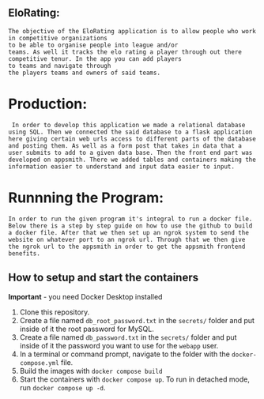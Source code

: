 ## EloRating:
    The objective of the EloRating application is to allow people who work in competitive organizations 
    to be able to organise people into league and/or       
    teams. As well it tracks the elo rating a player through out there competitive tenur. In the app you can add players 
    to teams and navigate through
    the players teams and owners of said teams.

# Production:
     In order to develop this application we made a relational database using SQL. Then we connected the said database to a flask application here giving certain web urls access to different parts of the database and posting them. As well as a form post that takes in data that a user submits to add to a given data base. Then the front end part was developed on appsmith. There we added tables and containers making the information easier to understand and input data easier to input.

# Runnning the Program:
    In order to run the given program it's integral to run a docker file. Below there is a step by step guide on how to use the github to build a docker file. After that we then set up an ngrok system to send the website on whatever port to an ngrok url. Through that we then give the ngrok url to the appsmith in order to get the appsmith frontend benefits.

## How to setup and start the containers
**Important** - you need Docker Desktop installed

1. Clone this repository.  
1. Create a file named `db_root_password.txt` in the `secrets/` folder and put inside of it the root password for MySQL. 
1. Create a file named `db_password.txt` in the `secrets/` folder and put inside of it the password you want to use for the `webapp` user. 
1. In a terminal or command prompt, navigate to the folder with the `docker-compose.yml` file.  
1. Build the images with `docker compose build`
1. Start the containers with `docker compose up`.  To run in detached mode, run `docker compose up -d`. 









